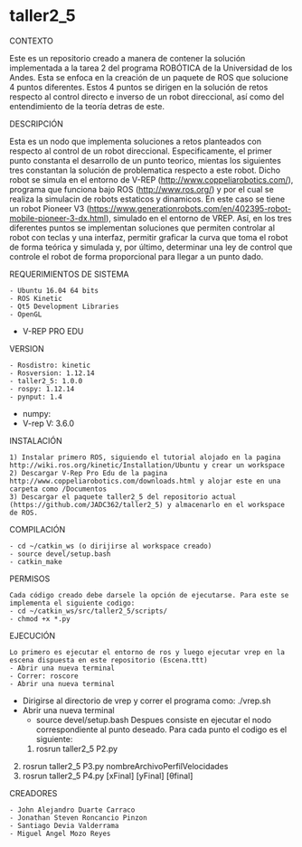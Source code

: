 # taller2_5
CONTEXTO

Este es un repositorio creado a manera de contener la solución implementada a la tarea 2 del programa ROBÓTICA de la Universidad de los Andes. Esta se enfoca en la creación de un paquete de ROS que solucione 4 puntos diferentes. Estos 4 puntos se dirigen en la solución de retos respecto al control directo e inverso de un robot direccional, así como del entendimiento de la teoría detras de este.

DESCRIPCIÓN

Esta es un nodo que implementa soluciones a retos planteados con respecto al control de un robot direccional. Especificamente, el primer punto constanta el desarrollo de un punto teorico, mientas los siguientes tres constantan la solución de problematica respecto a este robot. Dicho robot se simula en el entorno de V-REP (http://www.coppeliarobotics.com/), programa que funciona bajo ROS (http://www.ros.org/) y por el cual se realiza la simulacin de robots estaticos y dinamicos. En este caso se tiene un robot Pioneer V3 (https://www.generationrobots.com/en/402395-robot-mobile-pioneer-3-dx.html), simulado en el entorno de VREP. Así, en los tres diferentes puntos se implementan soluciones que permiten controlar al robot con teclas y una interfaz, permitir graficar la curva que toma el robot de forma teórica y simulada y, por último, determinar una ley de control que controle el robot de forma proporcional para llegar a un punto dado.

REQUERIMIENTOS DE SISTEMA

	- Ubuntu 16.04 64 bits
	- ROS Kinetic
	- Qt5 Development Libraries
	- OpenGL
  - V-REP PRO EDU

VERSION

	- Rosdistro: kinetic
	- Rosversion: 1.12.14
	- taller2_5: 1.0.0
	- rospy: 1.12.14
	- pynput: 1.4
  - numpy:
  - V-rep V: 3.6.0

INSTALACIÓN

	1) Instalar primero ROS, siguiendo el tutorial alojado en la pagina http://wiki.ros.org/kinetic/Installation/Ubuntu y crear un workspace
	2) Descargar V-Rep Pro Edu de la pagina http://www.coppeliarobotics.com/downloads.html y alojar este en una carpeta como /Documentos
	3) Descargar el paquete taller2_5 del repositorio actual (https://github.com/JADC362/taller2_5) y almacenarlo en el workspace de ROS. 
				
COMPILACIÓN

	- cd ~/catkin_ws (o dirijirse al workspace creado)
	- source devel/setup.bash
	- catkin_make
PERMISOS

	Cada código creado debe darsele la opción de ejecutarse. Para este se implementa el siguiente codigo:
	- cd ~/catkin_ws/src/taller2_5/scripts/
	- chmod +x *.py 

EJECUCIÓN

	Lo primero es ejecutar el entorno de ros y luego ejecutar vrep en la escena dispuesta en este repositorio (Escena.ttt)
	- Abrir una nueva terminal
	- Correr: roscore
	- Abrir una nueva terminal
  - Dirigirse al directorio de vrep y correr el programa como: ./vrep.sh
  - Abrir una nueva terminal
	- source devel/setup.bash
	Despues consiste en ejecutar el nodo correspondiente al punto deseado. Para cada punto el codigo es el siguiente:
	1) rosrun taller2_5 P2.py
  2) rosrun taller2_5 P3.py nombreArchivoPerfilVelocidades
  3) rosrun taller2_5 P4.py [xFinal] [yFinal] [θfinal]
	
CREADORES

	- John Alejandro Duarte Carraco
	- Jonathan Steven Roncancio Pinzon
	- Santiago Devia Valderrama
	- Miguel Angel Mozo Reyes
